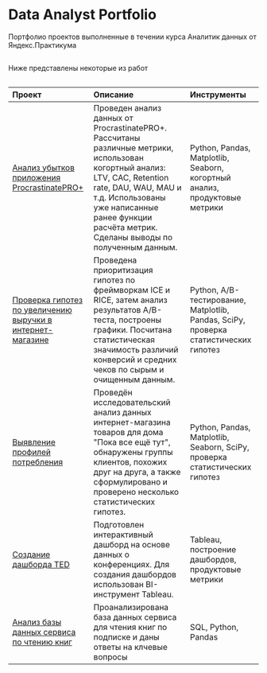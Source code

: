 # Data Analyst Portfolio
Портфолио проектов выполненные в течении курса Аналитик данных от Яндекс.Практикума
##
Ниже представлены некоторые из работ
## 


|Проект|Описание|Инструменты|
|:-|:-|:-|
|[Анализ убытков приложения ProcrastinatePRO+](https://github.com/PisarevaD/Portfolio/tree/main/%D0%90%D0%BD%D0%B0%D0%BB%D0%B8%D0%B7%20%D1%83%D0%B1%D1%8B%D1%82%D0%BA%D0%BE%D0%B2%20%D0%BF%D1%80%D0%B8%D0%BB%D0%BE%D0%B6%D0%B5%D0%BD%D0%B8%D1%8F%20ProcrastinatePRO%2B#%D0%B0%D0%BD%D0%B0%D0%BB%D0%B8%D0%B7-%D1%83%D0%B1%D1%8B%D1%82%D0%BA%D0%BE%D0%B2-%D0%BF%D1%80%D0%B8%D0%BB%D0%BE%D0%B6%D0%B5%D0%BD%D0%B8%D1%8F-procrastinatepro)|Проведен анализ данных от ProcrastinatePRO+. Рассчитаны различные метрики, использован когортный анализ: LTV, CAC, Retention rate, DAU, WAU, MAU и т.д. Использованы уже написанные ранее функции расчёта метрик. Сделаны  выводы по полученным данным.|Python, Pandas, Matplotlib, Seaborn, когортный анализ, продуктовые метрики|
|[Проверка гипотез по увеличению выручки в интернет-магазине](https://github.com/PisarevaD/Portfolio/tree/main/%D0%9F%D1%80%D0%BE%D0%B2%D0%B5%D1%80%D0%BA%D0%B0%20%D0%B3%D0%B8%D0%BF%D0%BE%D1%82%D0%B5%D0%B7%20%D0%BF%D0%BE%20%D1%83%D0%B2%D0%B5%D0%BB%D0%B8%D1%87%D0%B5%D0%BD%D0%B8%D1%8E%20%D0%B2%D1%8B%D1%80%D1%83%D1%87%D0%BA%D0%B8%20%D0%B2%20%D0%B8%D0%BD%D1%82%D0%B5%D1%80%D0%BD%D0%B5%D1%82-%D0%BC%D0%B0%D0%B3%D0%B0%D0%B7%D0%B8%D0%BD%D0%B5#%D0%BF%D1%80%D0%BE%D0%B2%D0%B5%D1%80%D0%BA%D0%B0-%D0%B3%D0%B8%D0%BF%D0%BE%D1%82%D0%B5%D0%B7-%D0%BF%D0%BE-%D1%83%D0%B2%D0%B5%D0%BB%D0%B8%D1%87%D0%B5%D0%BD%D0%B8%D1%8E-%D0%B2%D1%8B%D1%80%D1%83%D1%87%D0%BA%D0%B8-%D0%B2-%D0%B8%D0%BD%D1%82%D0%B5%D1%80%D0%BD%D0%B5%D1%82-%D0%BC%D0%B0%D0%B3%D0%B0%D0%B7%D0%B8%D0%BD%D0%B5)|Проведена приоритизация гипотез по фреймворкам ICE и RICE, затем анализ результатов A/B-теста, построены графики. Посчитана статистическая значимость различий конверсий и средних чеков по сырым и очищенным данным.|Python, A/B-тестирование, Matplotlib, Pandas, SciPy, проверка статистических гипотез|
|[Выявление профилей потребления](https://github.com/PisarevaD/Portfolio/tree/main/%D0%92%D1%8B%D1%8F%D0%B2%D0%BB%D0%B5%D0%BD%D0%B8%D0%B5%20%D0%BF%D1%80%D0%BE%D1%84%D0%B8%D0%BB%D0%B5%D0%B9%20%D0%BF%D0%BE%D1%82%D1%80%D0%B5%D0%B1%D0%BB%D0%B5%D0%BD%D0%B8%D1%8F#%D0%B2%D1%8B%D1%8F%D0%B2%D0%BB%D0%B5%D0%BD%D0%B8%D0%B5-%D0%BF%D1%80%D0%BE%D1%84%D0%B8%D0%BB%D0%B5%D0%B9-%D0%BF%D0%BE%D1%82%D1%80%D0%B5%D0%B1%D0%BB%D0%B5%D0%BD%D0%B8%D1%8F)|Проведён исследовательский анализ данных интернет-магазина товаров для дома "Пока все ещё тут", обнаружены группы клиентов, похожих друг на друга, а также сформулировано и проверено несколько статистических гипотез.|Python, Pandas, Matplotlib, Seaborn, SciPy, проверка статистических гипотез|
|[Создание дашборда TED](https://github.com/PisarevaD/Portfolio/blob/main/%D0%A1%D0%BE%D0%B7%D0%B4%D0%B0%D0%BD%D0%B8%D0%B5%20%D0%B4%D0%B0%D1%88%D0%B1%D0%BE%D1%80%D0%B4%D0%B0%20TED/README.md#%D1%81%D0%BE%D0%B7%D0%B4%D0%B0%D0%BD%D0%B8%D0%B5-%D0%B4%D0%B0%D1%88%D0%B1%D0%BE%D1%80%D0%B4%D0%B0-ted)|Подготовлен интерактивный дашборд на основе данных о конференциях. Для создания дашбордов использован BI-инструмент Tableau.| Tableau, построение дашбордов, продуктовые метрики|
|[Анализ базы данных сервиса по чтению книг](https://github.com/PisarevaD/Portfolio/tree/main/%D0%90%D0%BD%D0%B0%D0%BB%D0%B8%D0%B7%20%D0%B1%D0%B0%D0%B7%D1%8B%20%D0%B4%D0%B0%D0%BD%D0%BD%D1%8B%D1%85%20%D1%81%D0%B5%D1%80%D0%B2%D0%B8%D1%81%D0%B0%20%D0%BF%D0%BE%20%D1%87%D1%82%D0%B5%D0%BD%D0%B8%D1%8E%20%D0%BA%D0%BD%D0%B8%D0%B3#%D0%B0%D0%BD%D0%B0%D0%BB%D0%B8%D0%B7-%D0%B1%D0%B0%D0%B7%D1%8B-%D0%B4%D0%B0%D0%BD%D0%BD%D1%8B%D1%85-%D1%81%D0%B5%D1%80%D0%B2%D0%B8%D1%81%D0%B0-%D0%BF%D0%BE-%D1%87%D1%82%D0%B5%D0%BD%D0%B8%D1%8E-%D0%BA%D0%BD%D0%B8%D0%B3)|Проанализирована база данных сервиса для чтения книг по подписке и даны ответы на клчевые вопросы|SQL, Python, Pandas|
